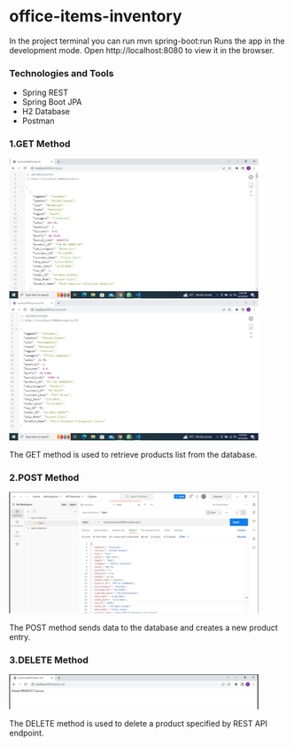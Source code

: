 # office-items-inventory
In the project terminal you can run mvn spring-boot:run Runs the app in the development mode. Open http://localhost:8080 to view it in the browser.
<h3>Technologies and Tools</h3>
<ul>
  <li>Spring REST</li>
  <li>Spring Boot JPA</li>
  <li>H2 Database</li>
  <li>Postman</li>
</ul>
<h3>1.GET Method</h3>
<img src="sample images/products.png" width="450">
<img src="sample images/products-id.png" width="450">
<p>The GET method is used to retrieve products list from the database.</p>

<h3>2.POST Method</h3>
<img src="sample images/createProduct.PNG" width="450">
<p>The POST method sends data to the database and creates a new product entry.</p>
<h3>3.DELETE Method</h3>
<img src="sample images/deleteProduct.PNG" width="450">
<p>The DELETE method is used to delete a product specified by REST API endpoint.</p>

